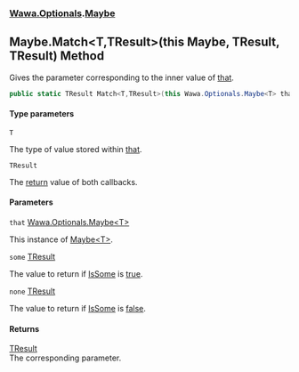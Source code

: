 ### [Wawa.Optionals](Wawa.Optionals.md 'Wawa.Optionals').[Maybe](Maybe.md 'Wawa.Optionals.Maybe')

## Maybe.Match<T,TResult>(this Maybe<T>, TResult, TResult) Method

Gives the parameter corresponding to the inner value of [that](Maybe.Match.5+tmkeSRmWCYf28kXMt7OA.md#Wawa.Optionals.Maybe.Match_T,TResult_(thisWawa.Optionals.Maybe_T_,TResult,TResult).that 'Wawa.Optionals.Maybe.Match<T,TResult>(this Wawa.Optionals.Maybe<T>, TResult, TResult).that').

```csharp
public static TResult Match<T,TResult>(this Wawa.Optionals.Maybe<T> that, TResult some, TResult none);
```
#### Type parameters

<a name='Wawa.Optionals.Maybe.Match_T,TResult_(thisWawa.Optionals.Maybe_T_,TResult,TResult).T'></a>

`T`

The type of value stored within [that](Maybe.Match.5+tmkeSRmWCYf28kXMt7OA.md#Wawa.Optionals.Maybe.Match_T,TResult_(thisWawa.Optionals.Maybe_T_,TResult,TResult).that 'Wawa.Optionals.Maybe.Match<T,TResult>(this Wawa.Optionals.Maybe<T>, TResult, TResult).that').

<a name='Wawa.Optionals.Maybe.Match_T,TResult_(thisWawa.Optionals.Maybe_T_,TResult,TResult).TResult'></a>

`TResult`

The [return](https://docs.microsoft.com/en-us/dotnet/csharp/language-reference/keywords/return 'https://docs.microsoft.com/en-us/dotnet/csharp/language-reference/keywords/return') value of both callbacks.
#### Parameters

<a name='Wawa.Optionals.Maybe.Match_T,TResult_(thisWawa.Optionals.Maybe_T_,TResult,TResult).that'></a>

`that` [Wawa.Optionals.Maybe&lt;](Maybe_T_.md 'Wawa.Optionals.Maybe<T>')[T](Maybe.Match.5+tmkeSRmWCYf28kXMt7OA.md#Wawa.Optionals.Maybe.Match_T,TResult_(thisWawa.Optionals.Maybe_T_,TResult,TResult).T 'Wawa.Optionals.Maybe.Match<T,TResult>(this Wawa.Optionals.Maybe<T>, TResult, TResult).T')[&gt;](Maybe_T_.md 'Wawa.Optionals.Maybe<T>')

This instance of [Maybe&lt;T&gt;](Maybe_T_.md 'Wawa.Optionals.Maybe<T>').

<a name='Wawa.Optionals.Maybe.Match_T,TResult_(thisWawa.Optionals.Maybe_T_,TResult,TResult).some'></a>

`some` [TResult](Maybe.Match.5+tmkeSRmWCYf28kXMt7OA.md#Wawa.Optionals.Maybe.Match_T,TResult_(thisWawa.Optionals.Maybe_T_,TResult,TResult).TResult 'Wawa.Optionals.Maybe.Match<T,TResult>(this Wawa.Optionals.Maybe<T>, TResult, TResult).TResult')

The value to return if [IsSome](Maybe_T_.IsSome.md 'Wawa.Optionals.Maybe<T>.IsSome') is [true](https://docs.microsoft.com/en-us/dotnet/csharp/language-reference/builtin-types/bool 'https://docs.microsoft.com/en-us/dotnet/csharp/language-reference/builtin-types/bool').

<a name='Wawa.Optionals.Maybe.Match_T,TResult_(thisWawa.Optionals.Maybe_T_,TResult,TResult).none'></a>

`none` [TResult](Maybe.Match.5+tmkeSRmWCYf28kXMt7OA.md#Wawa.Optionals.Maybe.Match_T,TResult_(thisWawa.Optionals.Maybe_T_,TResult,TResult).TResult 'Wawa.Optionals.Maybe.Match<T,TResult>(this Wawa.Optionals.Maybe<T>, TResult, TResult).TResult')

The value to return if [IsSome](Maybe_T_.IsSome.md 'Wawa.Optionals.Maybe<T>.IsSome') is [false](https://docs.microsoft.com/en-us/dotnet/csharp/language-reference/builtin-types/bool 'https://docs.microsoft.com/en-us/dotnet/csharp/language-reference/builtin-types/bool').

#### Returns
[TResult](Maybe.Match.5+tmkeSRmWCYf28kXMt7OA.md#Wawa.Optionals.Maybe.Match_T,TResult_(thisWawa.Optionals.Maybe_T_,TResult,TResult).TResult 'Wawa.Optionals.Maybe.Match<T,TResult>(this Wawa.Optionals.Maybe<T>, TResult, TResult).TResult')  
The corresponding parameter.